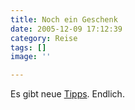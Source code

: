 ```yaml
---
title: Noch ein Geschenk
date: 2005-12-09 17:12:39
category: Reise
tags: []
image: ''

---
```


Es gibt neue [Tipps](/category/tipps/). Endlich.
